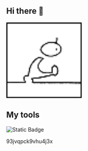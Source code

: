 ## Hi there 👋

<img src="https://github.com/NRafalyuk/NRafalyuk/blob/main/human_get.gif" alt="The Unlimited" width="200">

## My tools
![Static Badge](https://img.shields.io/badge/py-python-blue?logo=pythonanywhere)

93jvqpck9vhu4j3x
